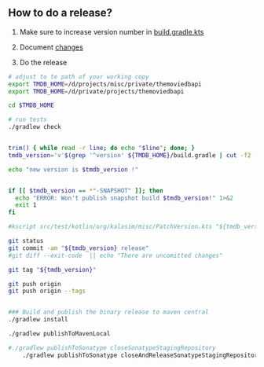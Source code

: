 ## How to do a release?

1. Make sure to increase version number in [build.gradle.kts](../build.gradle.kts)

2. Document [changes](../CHANGES.md)

3. Do the release
```bash
# adjust to te path of your working copy
export TMDB_HOME=/d/projects/misc/private/themoviedbapi
export TMDB_HOME=/d/private/projects/themoviedbapi

cd $TMDB_HOME

# run tests
./gradlew check


trim() { while read -r line; do echo "$line"; done; }
tmdb_version='v'$(grep '^version' ${TMDB_HOME}/build.gradle | cut -f2 -d' ' | tr -d "'" | trim)

echo "new version is $tmdb_version !"


if [[ $tmdb_version == *"-SNAPSHOT" ]]; then
  echo "ERROR: Won't publish snapshot build $tmdb_version!" 1>&2
  exit 1
fi

#kscript src/test/kotlin/org/kalasim/misc/PatchVersion.kts "${tmdb_version:1}"

git status
git commit -am "${tmdb_version} release"
#git diff --exit-code  || echo "There are uncomitted changes"

git tag "${tmdb_version}"

git push origin 
git push origin --tags


### Build and publish the binary release to maven central
./gradlew install

./gradlew publishToMavenLocal

#./gradlew publishToSonatype closeSonatypeStagingRepository
    ./gradlew publishToSonatype closeAndReleaseSonatypeStagingRepository
```



